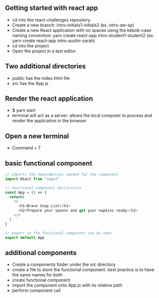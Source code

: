 ## Getting started with react app
- cd into the react-challenges repository
- Create a new branch: intro-initials1-initials2 (ex. intro-aw-sp)
- Create a new React application with no spaces using the kebob-case naming convention: yarn create react-app intro-student1-student2 (ex. yarn create react-app intro-austin-sarah)
- cd into the project
- Open the project in a text editor

## Two additional directories
- public has the index.html file
- src has the App.js

## Render the react application
- $ yarn start
- terminal will act as a server: allows the local computer to process and render the application in the browser

## Open a new terminal
- Command + T

## basic functional component
```js
// imports the dependencies needed for the component
import React from "react"

// functional component declaration
const App = () => {
  return(
    <>
      <h1>Bravo Soup List</h1>
      <h2>Prepare your spoons and get your napkins ready</h2>
    </>
  )
}

// export so the functional component can be seen
export default App
```

## additional components
- Create a components folder under the src directory
- create a file to store the functional component: best practice is to have the same names for both
- create functional component
- import the component onto App.js with its relative path
- perform component call

